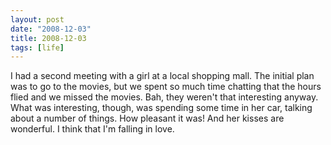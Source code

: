 ```yaml
---
layout: post
date: "2008-12-03"
title: 2008-12-03
tags: [life]
---
```

I had a second meeting with a girl at a local shopping mall. The
initial plan was to go to the movies, but we spent so much time
chatting that the hours flied and we missed the movies. Bah, they
weren't that interesting anyway. What was interesting, though, was
spending some time in her car, talking about a number of things.
How pleasant it was! And her kisses are wonderful. I think that I'm
falling in love.



